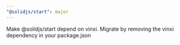 ```yaml
---
"@solidjs/start": major
---
```


Make @solidjs/start depend on vinxi. Migrate by removing the vinxi dependency in your package.json
